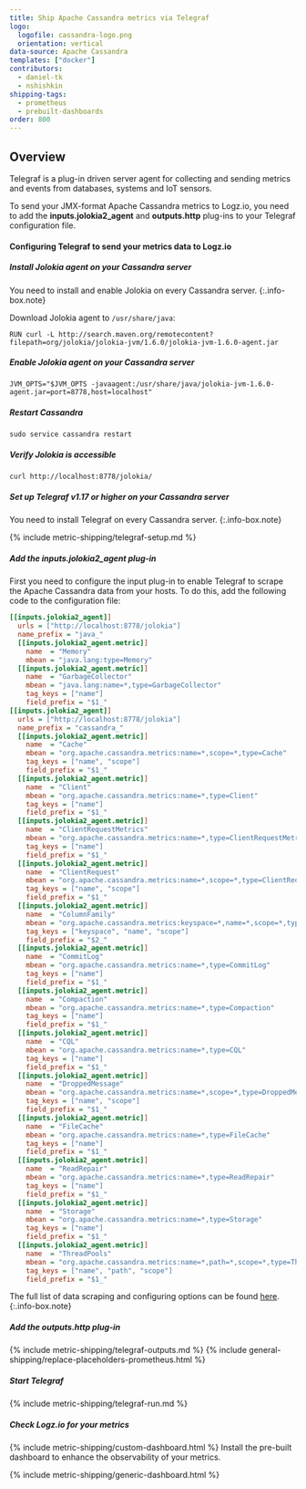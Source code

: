 ```yaml
---
title: Ship Apache Cassandra metrics via Telegraf
logo:
  logofile: cassandra-logo.png
  orientation: vertical
data-source: Apache Cassandra 
templates: ["docker"]
contributors:
  - daniel-tk
  - nshishkin
shipping-tags:  
  - prometheus
  - prebuilt-dashboards
order: 800
---
```


## Overview

Telegraf is a plug-in driven server agent for collecting and sending metrics and events from databases, systems and IoT sensors.

To send your JMX-format Apache Cassandra metrics to Logz.io, you need to add the **inputs.jolokia2_agent** and **outputs.http** plug-ins to your Telegraf configuration file.

#### Configuring Telegraf to send your metrics data to Logz.io

<div class="tasklist">
  
##### Install Jolokia agent on your Cassandra server
  
<!-- info-box-start:info -->
You need to install and enable Jolokia on every Cassandra server.
{:.info-box.note}
<!-- info-box-end -->
    
Download Jolokia agent to `/usr/share/java`:
  
```shell
RUN curl -L http://search.maven.org/remotecontent?filepath=org/jolokia/jolokia-jvm/1.6.0/jolokia-jvm-1.6.0-agent.jar
```

##### Enable Jolokia agent on your Cassandra server
    
```shell
JVM_OPTS="$JVM_OPTS -javaagent:/usr/share/java/jolokia-jvm-1.6.0-agent.jar=port=8778,host=localhost"
```
  
##### Restart Cassandra
  
```shell
sudo service cassandra restart
```

##### Verify Jolokia is accessible

```shell
curl http://localhost:8778/jolokia/
```

##### Set up Telegraf v1.17 or higher on your Cassandra server

<!-- info-box-start:info -->
You need to install Telegraf on every Cassandra server.
{:.info-box.note}
<!-- info-box-end -->

  
{% include metric-shipping/telegraf-setup.md %}

##### Add the inputs.jolokia2_agent plug-in

First you need to configure the input plug-in to enable Telegraf to scrape the Apache Cassandra data from your hosts. To do this, add the following code to the configuration file:


``` ini
[[inputs.jolokia2_agent]]
  urls = ["http://localhost:8778/jolokia"]
  name_prefix = "java_"
  [[inputs.jolokia2_agent.metric]]
    name  = "Memory"
    mbean = "java.lang:type=Memory"
  [[inputs.jolokia2_agent.metric]]
    name  = "GarbageCollector"
    mbean = "java.lang:name=*,type=GarbageCollector"
    tag_keys = ["name"]
    field_prefix = "$1_"
[[inputs.jolokia2_agent]]
  urls = ["http://localhost:8778/jolokia"]
  name_prefix = "cassandra_"
  [[inputs.jolokia2_agent.metric]]
    name  = "Cache"
    mbean = "org.apache.cassandra.metrics:name=*,scope=*,type=Cache"
    tag_keys = ["name", "scope"]
    field_prefix = "$1_"
  [[inputs.jolokia2_agent.metric]]
    name  = "Client"
    mbean = "org.apache.cassandra.metrics:name=*,type=Client"
    tag_keys = ["name"]
    field_prefix = "$1_"
  [[inputs.jolokia2_agent.metric]]
    name  = "ClientRequestMetrics"
    mbean = "org.apache.cassandra.metrics:name=*,type=ClientRequestMetrics"
    tag_keys = ["name"]
    field_prefix = "$1_"
  [[inputs.jolokia2_agent.metric]]
    name  = "ClientRequest"
    mbean = "org.apache.cassandra.metrics:name=*,scope=*,type=ClientRequest"
    tag_keys = ["name", "scope"]
    field_prefix = "$1_"
  [[inputs.jolokia2_agent.metric]]
    name  = "ColumnFamily"
    mbean = "org.apache.cassandra.metrics:keyspace=*,name=*,scope=*,type=ColumnFamily"
    tag_keys = ["keyspace", "name", "scope"]
    field_prefix = "$2_"
  [[inputs.jolokia2_agent.metric]]
    name  = "CommitLog"
    mbean = "org.apache.cassandra.metrics:name=*,type=CommitLog"
    tag_keys = ["name"]
    field_prefix = "$1_"
  [[inputs.jolokia2_agent.metric]]
    name  = "Compaction"
    mbean = "org.apache.cassandra.metrics:name=*,type=Compaction"
    tag_keys = ["name"]
    field_prefix = "$1_"
  [[inputs.jolokia2_agent.metric]]
    name  = "CQL"
    mbean = "org.apache.cassandra.metrics:name=*,type=CQL"
    tag_keys = ["name"]
    field_prefix = "$1_"
  [[inputs.jolokia2_agent.metric]]
    name  = "DroppedMessage"
    mbean = "org.apache.cassandra.metrics:name=*,scope=*,type=DroppedMessage"
    tag_keys = ["name", "scope"]
    field_prefix = "$1_"
  [[inputs.jolokia2_agent.metric]]
    name  = "FileCache"
    mbean = "org.apache.cassandra.metrics:name=*,type=FileCache"
    tag_keys = ["name"]
    field_prefix = "$1_"
  [[inputs.jolokia2_agent.metric]]
    name  = "ReadRepair"
    mbean = "org.apache.cassandra.metrics:name=*,type=ReadRepair"
    tag_keys = ["name"]
    field_prefix = "$1_"
  [[inputs.jolokia2_agent.metric]]
    name  = "Storage"
    mbean = "org.apache.cassandra.metrics:name=*,type=Storage"
    tag_keys = ["name"]
    field_prefix = "$1_"
  [[inputs.jolokia2_agent.metric]]
    name  = "ThreadPools"
    mbean = "org.apache.cassandra.metrics:name=*,path=*,scope=*,type=ThreadPools"
    tag_keys = ["name", "path", "scope"]
    field_prefix = "$1_"
```

<!-- info-box-start:info -->
The full list of data scraping and configuring options can be found [here](https://github.com/influxdata/telegraf/tree/master/plugins/inputs/jolokia2).
{:.info-box.note}
<!-- info-box-end -->

##### Add the outputs.http plug-in

{% include metric-shipping/telegraf-outputs.md %}
{% include general-shipping/replace-placeholders-prometheus.html %}

##### Start Telegraf

{% include metric-shipping/telegraf-run.md %}

##### Check Logz.io for your metrics

{% include metric-shipping/custom-dashboard.html %} Install the pre-built dashboard to enhance the observability of your metrics.

<!-- logzio-inject:install:grafana:dashboards ids=["5oCUt52hGJu6LmVGHPOktr"] --> 

{% include metric-shipping/generic-dashboard.html %} 

</div>

